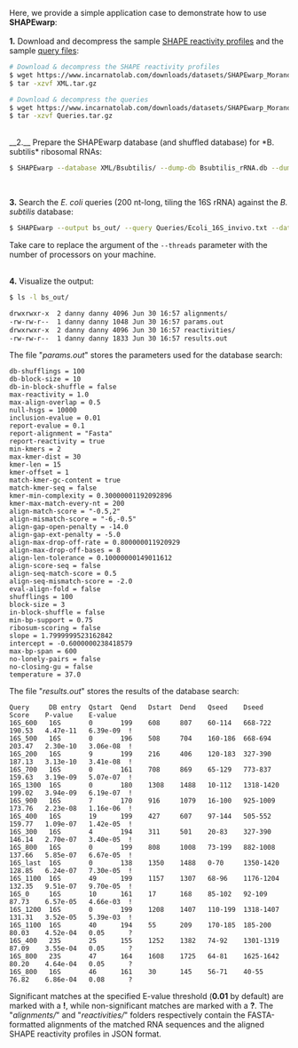 Here, we provide a simple application case to demonstrate how to use __SHAPEwarp__:<br/>
<br/>
__1.__ Download and decompress the sample [SHAPE reactivity profiles](https://www.incarnatolab.com/downloads/datasets/SHAPEwarp_Morandi_2022/XML.tar.gz) and the sample [query files](https://www.incarnatolab.com/downloads/datasets/SHAPEwarp_Morandi_2022/Queries.tar.gz):

```bash
# Download & decompress the SHAPE reactivity profiles
$ wget https://www.incarnatolab.com/downloads/datasets/SHAPEwarp_Morandi_2022/XML.tar.gz
$ tar -xzvf XML.tar.gz 

# Download & decompress the queries
$ wget https://www.incarnatolab.com/downloads/datasets/SHAPEwarp_Morandi_2022/Queries.tar.gz
$ tar -xzvf Queries.tar.gz 
```
<br/>
__2.__ Prepare the SHAPEwarp database (and shuffled database) for *B. subtilis* ribosomal RNAs:

```bash
$ SHAPEwarp --database XML/Bsubtilis/ --dump-db Bsubtilis_rRNA.db --dump-shuffled-db Bsubtilis_rRNA.shuffled.db --db-shufflings 10
```
<br/>

__3.__ Search the *E. coli* queries (200 nt-long, tiling the 16S rRNA) against the *B. subtilis* database:

```bash
$ SHAPEwarp --output bs_out/ --query Queries/Ecoli_16S_invivo.txt --database Bsubtilis_rRNA.db --shuffled-db Bsubtilis_rRNA.shuffled.db --report-alignment fasta --report-reactivity --match-kmer-gc-content --threads <n>
```
Take care to replace the argument of the ``--threads`` parameter with the number of processors on your machine.<br/><br/>

__4.__ Visualize the output:

```bash
$ ls -l bs_out/

drwxrwxr-x  2 danny danny 4096 Jun 30 16:57 alignments/
-rw-rw-r--  1 danny danny 1048 Jun 30 16:57 params.out
drwxrwxr-x  2 danny danny 4096 Jun 30 16:57 reactivities/
-rw-rw-r--  1 danny danny 1833 Jun 30 16:57 results.out
```

The file "*params.out*" stores the parameters used for the database search:

```text
db-shufflings = 100
db-block-size = 10
db-in-block-shuffle = false
max-reactivity = 1.0
max-align-overlap = 0.5
null-hsgs = 10000
inclusion-evalue = 0.01
report-evalue = 0.1
report-alignment = "Fasta"
report-reactivity = true
min-kmers = 2
max-kmer-dist = 30
kmer-len = 15
kmer-offset = 1
match-kmer-gc-content = true
match-kmer-seq = false
kmer-min-complexity = 0.30000001192092896
kmer-max-match-every-nt = 200
align-match-score = "-0.5,2"
align-mismatch-score = "-6,-0.5"
align-gap-open-penalty = -14.0
align-gap-ext-penalty = -5.0
align-max-drop-off-rate = 0.800000011920929
align-max-drop-off-bases = 8
align-len-tolerance = 0.10000000149011612
align-score-seq = false
align-seq-match-score = 0.5
align-seq-mismatch-score = -2.0
eval-align-fold = false
shufflings = 100
block-size = 3
in-block-shuffle = false
min-bp-support = 0.75
ribosum-scoring = false
slope = 1.7999999523162842
intercept = -0.6000000238418579
max-bp-span = 600
no-lonely-pairs = false
no-closing-gu = false
temperature = 37.0
```

The file "*results.out*" stores the results of the database search:


```text
Query     DB entry  Qstart  Qend   Dstart  Dend   Qseed    Dseed      Score    P-value    E-value
16S_600   16S       0       199    608     807    60-114   668-722    190.53   4.47e-11   6.39e-09  !
16S_500   16S       0       196    508     704    160-186  668-694    203.47   2.30e-10   3.06e-08  !
16S_200   16S       9       199    216     406    120-183  327-390    187.13   3.13e-10   3.41e-08  !
16S_700   16S       0       161    708     869    65-129   773-837    159.63   3.19e-09   5.07e-07  !
16S_1300  16S       0       180    1308    1488   10-112   1318-1420  199.02   3.94e-09   6.19e-07  !
16S_900   16S       7       170    916     1079   16-100   925-1009   173.76   2.23e-08   1.16e-06  !
16S_400   16S       19      199    427     607    97-144   505-552    159.77   1.09e-07   1.42e-05  !
16S_300   16S       4       194    311     501    20-83    327-390    146.14   2.70e-07   3.40e-05  !
16S_800   16S       0       199    808     1008   73-199   882-1008   137.66   5.85e-07   6.67e-05  !
16S_last  16S       0       138    1350    1488   0-70     1350-1420  128.85   6.24e-07   7.30e-05  !
16S_1100  16S       49      199    1157    1307   68-96    1176-1204  132.35   9.51e-07   9.70e-05  !
16S_0     16S       10      161    17      168    85-102   92-109     87.73    6.57e-05   4.66e-03  !
16S_1200  16S       0       199    1208    1407   110-199  1318-1407  131.31   3.52e-05   5.39e-03  !
16S_1100  16S       40      194    55      209    170-185  185-200    80.03    4.52e-04   0.05      ?
16S_400   23S       25      155    1252    1382   74-92    1301-1319  87.09    3.55e-04   0.05      ?
16S_800   23S       47      164    1608    1725   64-81    1625-1642  80.20    4.64e-04   0.05      ?
16S_800   16S       46      161    30      145    56-71    40-55      76.82    6.86e-04   0.08      ?
```
Significant matches at the specified E-value threshold (__0.01__ by default) are marked with a __!__, while non-significant matches are marked with a __?__. The "*alignments/*" and "*reactivities/*" folders respectively contain the FASTA-formatted alignments of the matched RNA sequences and the aligned SHAPE reactivity profiles in JSON format.